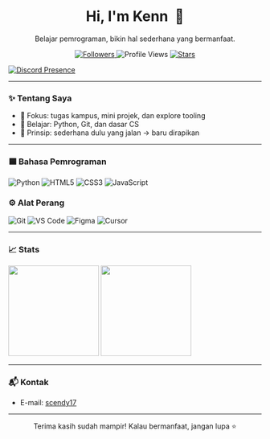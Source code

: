 <!-- Header -->
<h1 align="center">Hi, I'm Kenn <img src="https://raw.githubusercontent.com/tonsky/FiraCode/master/distr/ttf/FiraCode-Regular.ttf" width="0" height="0"> 👋</h1>
<p align="center">Belajar pemrograman, bikin hal sederhana yang bermanfaat.</p>

<p align="center">
  <a href="https://github.com/scendy17?tab=followers">
    <img alt="Followers" src="https://img.shields.io/github/followers/scendy17?style=flat&color=0ea5e9&label=Followers">
  </a>
  <img alt="Profile Views" src="https://komarev.com/ghpvc/?username=scendy17&style=flat&color=22c55e">
  <a href="https://github.com/scendy17">
    <img alt="Stars" src="https://img.shields.io/github/stars/scendy17?style=flat&color=f59e0b">
  </a>
</p>

<div align="left">
  <a href="https://discord.com/users/728593659058061423">
    <img src="https://lanyard.cnrad.dev/api/728593659058061423?showDisplayName=true&hideActivity=whenNotUsed&hideTimestamp=false&bg=:#1e2124&borderRadius=10px&hideStatus=false&hideDiscriminator=false&idleMessage=Probably%20coding%20something%20cool..." alt="Discord Presence" />
  </a>
</div>

---

### ✨ Tentang Saya
- 🔭 Fokus: tugas kampus, mini projek, dan explore tooling
- 🌱 Belajar: Python, Git, dan dasar CS
- 🎯 Prinsip: sederhana dulu yang jalan → baru dirapikan

---

### **🟦 Bahasa Pemrograman**
<div align="left">
  <img src="https://img.shields.io/badge/Python-3776AB?style=for-the-badge&logo=python&logoColor=white" alt="Python" />
  <img src="https://img.shields.io/badge/HTML5-E34F26?style=for-the-badge&logo=html5&logoColor=white" alt="HTML5" />
  <img src="https://img.shields.io/badge/CSS3-1572B6?style=for-the-badge&logo=css3&logoColor=white" alt="CSS3" />
  <img src="https://img.shields.io/badge/JavaScript-F7DF1E?style=for-the-badge&logo=javascript&logoColor=black" alt="JavaScript" />
</div>

### **⚙️ Alat Perang**
<div align="left">
  <img src="https://img.shields.io/badge/Git-F05032?style=for-the-badge&logo=git&logoColor=white" alt="Git" />
  <img src="https://img.shields.io/badge/VS%20Code-007ACC?style=for-the-badge&logo=visualstudiocode&logoColor=white" alt="VS Code" />
  <img src="https://img.shields.io/badge/Figma-F24E1E?style=for-the-badge&logo=figma&logoColor=white" alt="Figma" />
  <img src="https://img.shields.io/badge/Cursor-black?style=for-the-badge&logo=cursor&logoColor=white" alt="Cursor" />
</div>

---

### 📈 Stats
<div align="left">
  <a>
  <img height="180em" src="https://github-readme-stats-eight-theta.vercel.app/api?username=scendy17&show_icons=true&include_all_commits=true&count_private=true&bg_color=00000000&theme=dark&include_all_commits=true&layout=compact"/>
  <img height="180em" src="https://github-readme-stats-eight-theta.vercel.app/api/top-langs/?username=scendy17&show_icons=true&include_all_commits=true&count_private=true&bg_color=00000000&theme=dark&&include_all_commits=true&layout=compact"/>
  </a>
</div>

---

### 📬 Kontak
- E-mail: <a href="mailto:scendy17@gmail.com">scendy17</a>
<!-- - (Opsional) Tambahkan email/LinkedIn/Discord di sini -->

---

<p align="center">Terima kasih sudah mampir! Kalau bermanfaat, jangan lupa ⭐</p>

<!--
**scendy17/scendy17** is a ✨ _special_ ✨ repository because its `README.md` (this file) appears on your GitHub profile.

Here are some ideas to get you started:

- 🔭 I’m currently working on ...
- 🌱 I’m currently learning ...
- 👯 I’m looking to collaborate on ...
- 🤔 I’m looking for help with ...
- 💬 Ask me about ...
- 📫 How to reach me: ...
- 😄 Pronouns: ...
- ⚡ Fun fact: ...
-->
